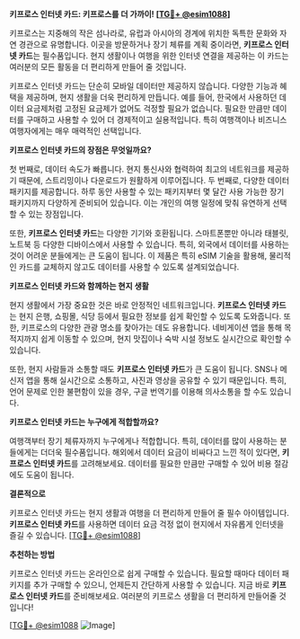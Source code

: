 **키프로스 인터넷 카드: 키프로스를 더 가까이! [[TG💪+ @esim1088](https://t.me/s/esim1088)]**

키프로스는 지중해의 작은 섬나라로, 유럽과 아시아의 경계에 위치한 독특한 문화와 자연 경관으로 유명합니다. 이곳을 방문하거나 장기 체류를 계획 중이라면, **키프로스 인터넷 카드**는 필수품입니다. 현지 생활이나 여행을 위한 인터넷 연결을 제공하는 이 카드는 여러분의 모든 활동을 더 편리하게 만들어 줄 것입니다.

키프로스 인터넷 카드는 단순히 모바일 데이터만 제공하지 않습니다. 다양한 기능과 혜택을 제공하며, 현지 생활을 더욱 편리하게 만듭니다. 예를 들어, 한국에서 사용하던 데이터 요금제처럼 고정된 요금제가 없어도 걱정할 필요가 없습니다. 필요한 만큼만 데이터를 구매하고 사용할 수 있어 더 경제적이고 실용적입니다. 특히 여행객이나 비즈니스 여행자에게는 매우 매력적인 선택입니다.

**키프로스 인터넷 카드의 장점은 무엇일까요?**

첫 번째로, 데이터 속도가 빠릅니다. 현지 통신사와 협력하여 최고의 네트워크를 제공하기 때문에, 스트리밍이나 다운로드가 원활하게 이루어집니다. 두 번째로, 다양한 데이터 패키지를 제공합니다. 하루 동안 사용할 수 있는 패키지부터 몇 달간 사용 가능한 장기 패키지까지 다양하게 준비되어 있습니다. 이는 개인의 여행 일정에 맞춰 유연하게 선택할 수 있는 장점입니다.

또한, **키프로스 인터넷 카드**는 다양한 기기와 호환됩니다. 스마트폰뿐만 아니라 태블릿, 노트북 등 다양한 디바이스에서 사용할 수 있습니다. 특히, 외국에서 데이터를 사용하는 것이 어려운 분들에게는 큰 도움이 됩니다. 이 제품은 특히 eSIM 기술을 활용해, 물리적인 카드를 교체하지 않고도 데이터를 사용할 수 있도록 설계되었습니다.

**키프로스 인터넷 카드와 함께하는 현지 생활**

현지 생활에서 가장 중요한 것은 바로 안정적인 네트워크입니다. **키프로스 인터넷 카드**는 현지 은행, 쇼핑몰, 식당 등에서 필요한 정보를 쉽게 확인할 수 있도록 도와줍니다. 또한, 키프로스의 다양한 관광 명소를 찾아가는 데도 유용합니다. 네비게이션 앱을 통해 목적지까지 쉽게 이동할 수 있으며, 현지 맛집이나 숙박 시설 정보도 실시간으로 확인할 수 있습니다.

또한, 현지 사람들과 소통할 때도 **키프로스 인터넷 카드**가 큰 도움이 됩니다. SNS나 메신저 앱을 통해 실시간으로 소통하고, 사진과 영상을 공유할 수 있기 때문입니다. 특히, 언어 문제로 인한 불편함이 있을 경우, 구글 번역기를 이용해 의사소통을 할 수도 있습니다.

**키프로스 인터넷 카드는 누구에게 적합할까요?**

여행객부터 장기 체류자까지 누구에게나 적합합니다. 특히, 데이터를 많이 사용하는 분들에게는 더더욱 필수품입니다. 해외에서 데이터 요금이 비싸다고 느낀 적이 있다면, **키프로스 인터넷 카드**를 고려해보세요. 데이터를 필요한 만큼만 구매할 수 있어 비용 절감에도 도움이 됩니다.

**결론적으로**

키프로스 인터넷 카드는 현지 생활과 여행을 더 편리하게 만들어 줄 필수 아이템입니다. **키프로스 인터넷 카드**를 사용하면 데이터 요금 걱정 없이 현지에서 자유롭게 인터넷을 즐길 수 있습니다. [[TG💪+ @esim1088](https://t.me/s/esim1088)]

**추천하는 방법**

키프로스 인터넷 카드는 온라인으로 쉽게 구매할 수 있습니다. 필요할 때마다 데이터 패키지를 추가 구매할 수 있으니, 언제든지 간단하게 사용할 수 있습니다. 지금 바로 **키프로스 인터넷 카드**를 준비해보세요. 여러분의 키프로스 생활을 더 편리하게 만들어줄 것입니다!

[[TG💪+ @esim1088](https://t.me/s/esim1088) ![Image](https://i.postimg.cc/Y0z9fWf4/image.png)]